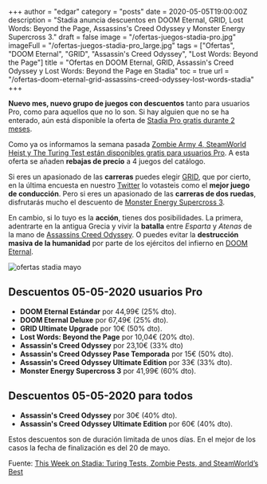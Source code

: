 +++
author = "edgar"
category = "posts"
date = 2020-05-05T19:00:00Z
description = "Stadia anuncia descuentos en DOOM Eternal, GRID, Lost Words: Beyond the Page, Assassins's Creed Odyssey y Monster Energy Supercross 3."
draft = false
image = "/ofertas-juegos-stadia-pro.jpg"
imageFull = "/ofertas-juegos-stadia-pro_large.jpg"
tags = ["Ofertas", "DOOM Eternal", "GRID", "Assassin's Creed Odyssey", "Lost Words: Beyond the Page"]
title = "Ofertas en DOOM Eternal, GRID, Assassin's Creed Odyssey y Lost Words: Beyond the Page en Stadia"
toc = true
url = "/ofertas-doom-eternal-grid-assassins-creed-odyssey-lost-words-stadia"
+++

**Nuevo mes, nuevo grupo de juegos con descuentos** tanto para usuarios Pro, como para aquellos que no lo son. Si hay alguien que no se ha enterado, aún está disponible la oferta de <a class="u-anchor" href="/stadia-pro-gratis-durante-2-meses">Stadia Pro gratis durante 2 meses</a>.

Como ya os informamos la semana pasada <a class="u-anchor" href="/zombie-army-4-steam-world-heist-the-turing-test-disponibles-stadia-pro-1-mayo/">Zombie Army 4, SteamWorld Heist y The Turing Test están disponibles gratis para usuarios Pro</a>. A esta oferta se añaden **rebajas de precio** a 4 juegos del catálogo.

Si eres un apasionado de las **carreras** puedes elegir <a class="u-anchor" href="/grid">GRID</a>, que por cierto, en la última encuesta en nuestro <a class="u-anchor" href="https://twitter.com/stadianeros/status/1254399446412136448" target="_blank" rel="nofollow noopener">Twitter</a> lo votasteis como el **mejor juego de conducción**. Pero si eres un apasionado de las **carreras de dos ruedas**, disfrutarás mucho el descuento de <a class="u-anchor" href="/monster-energy-supercross-3 ">Monster Energy Supercross 3</a>.

En cambio, si lo tuyo es la **acción**, tienes dos posibilidades. La primera, adentrarte en la antigua Grecia y vivir la **batalla** entre _Esparta_ y _Atenas_ de la mano de <a class="u-anchor" href="/assassins-creed-odyssey">Assassins Creed Odyssey</a>. O puedes evitar la **destrucción masiva de la humanidad** por parte de los ejércitos del infierno en <a class="u-anchor" href="/doom-eternal">DOOM Eternal</a>.

<img class="u-borderImage u-lazyload lazyload" loading="lazy" data-src="/ofertas-stadia-mayo.png" alt="ofertas stadia mayo" />

## Descuentos 05-05-2020 usuarios Pro

* **DOOM Eternal Estándar** por 44,99€ (25% dto).
* **DOOM Eternal Deluxe** por 67,49€ (25% dto).
* **GRID Ultimate Upgrade** por 10€ (50% dto).
* **Lost Words: Beyond the Page** por 10,04€ (20% dto).
* **Assassin's Creed Odyssey** por 23,10€ (33% dto)
* **Assassin's Creed Odyssey Pase Temporada** por 15€ (50% dto).
* **Assassin's Creed Odyssey Ultimate Edition** por 33€ (33% dto).
* **Monster Energy Supercross 3** por 41,99€ (60% dto).

## Descuentos 05-05-2020 para todos

* **Assassin's Creed Odyssey** por 30€ (40% dto).
* **Assassin's Creed Odyssey Ultimate Edition** por 60€ (40% dto).

Estos descuentos son de duración limitada de unos días. En el mejor de los casos la fecha de finalización es del 20 de mayo.

Fuente: <a class="u-anchor" href="https://community.stadia.com/t5/Stadia-Community-Blog/This-Week-on-Stadia-Turing-Tests-Zombie-Pests-and-SteamWorld-s/ba-p/21635" target="_blank" rel="nofollow noopener">This Week on Stadia: Turing Tests, Zombie Pests, and SteamWorld’s Best</a> 